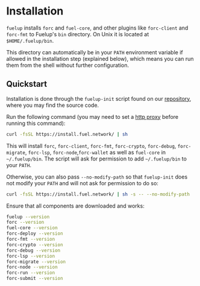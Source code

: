 # Installation

<!-- This section should explain what fuelup installs -->
<!-- fuelup:example:start -->
`fuelup` installs `forc` and `fuel-core`, and other plugins like
`forc-client` and `forc-fmt` to Fuelup's `bin` directory.
On Unix it is located at `$HOME/.fuelup/bin`.
<!-- fuelup:example:end -->

This directory can automatically be in your `PATH` environment variable if
allowed in the installation step (explained below), which means you can run them from the shell without further configuration.

## Quickstart

Installation is done through the `fuelup-init` script found on our [repository], where you may find the source code.

Run the following command (you may need to set a [http proxy](../basics.md#using-http-proxy) before running this command):

<!-- This section should have the default command to install fuelup -->
<!-- install:example:start -->
```sh
curl -fsSL https://install.fuel.network/ | sh
```
<!-- install:example:end -->

This will install `forc`, `forc-client`, `forc-fmt`, `forc-crypto`, `forc-debug`, `forc-migrate`, `forc-lsp`, `forc-node`,`forc-wallet` as well as `fuel-core` in `~/.fuelup/bin`. The script will ask for permission to add `~/.fuelup/bin` to your `PATH`.

Otherwise, you can also pass `--no-modify-path` so that `fuelup-init` does not modify your `PATH` and will not ask for permission to do so:

```sh
curl -fsSL https://install.fuel.network/ | sh -s -- --no-modify-path
```

Ensure that all components are downloaded and works:

```sh
fuelup --version
forc --version
fuel-core --version
forc-deploy --version
forc-fmt --version
forc-crypto --version
forc-debug --version
forc-lsp --version
forc-migrate --version
forc-node --version
forc-run --version
forc-submit --version
```

[repository]: https://github.com/FuelLabs/fuelup
